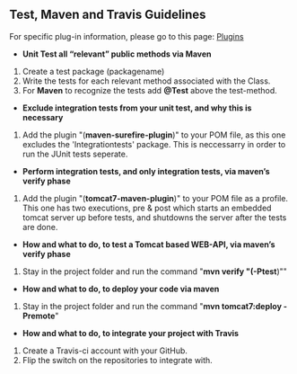 
## Test, Maven and Travis Guidelines

For specific plug-in information, please go to this page: [Plugins](tek.md)


* **Unit Test all “relevant” public methods via Maven**

1. Create a test package (packagename)
2. Write the tests for each relevant method associated with the Class.
3. For **Maven** to recognize the tests add **@Test** above the test-method.


* **Exclude integration tests from your unit test, and why this is necessary**

1. Add the plugin "(**maven-surefire-plugin**)" to your POM file, as this one excludes the 'Integrationtests' package.
This is neccessarry in order to run the JUnit tests seperate.


* **Perform integration tests, and only integration tests, via maven’s verify phase**

1. Add the plugin "(**tomcat7-maven-plugin**)" to your POM file as a profile. This one has two executions, pre & post which starts an        embedded tomcat server up before tests, and shutdowns the server after the tests are done.


*  **How and what to do, to test a Tomcat based WEB-API, via maven’s verify phase**

1. Stay in the project folder and run the command "**mvn verify "(-Ptest**)""


* **How and what to do, to deploy your code via maven**

1. Stay in the project folder and run the command "**mvn tomcat7:deploy -Premote**"


* **How and what to do, to integrate your project with Travis**

1. Create a Travis-ci account with your GitHub. 
2. Flip the switch on the repositories to integrate with.


